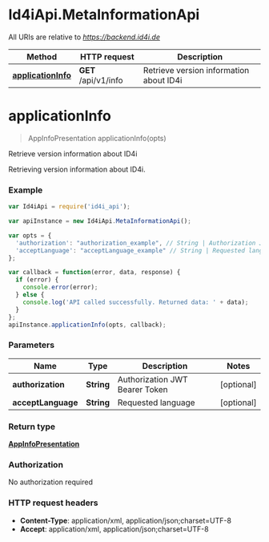 # Id4iApi.MetaInformationApi

All URIs are relative to *https://backend.id4i.de*

Method | HTTP request | Description
------------- | ------------- | -------------
[**applicationInfo**](MetaInformationApi.md#applicationInfo) | **GET** /api/v1/info | Retrieve version information about ID4i


<a name="applicationInfo"></a>
# **applicationInfo**
> AppInfoPresentation applicationInfo(opts)

Retrieve version information about ID4i

Retrieving version information about ID4i.

### Example
```javascript
var Id4iApi = require('id4i_api');

var apiInstance = new Id4iApi.MetaInformationApi();

var opts = { 
  'authorization': "authorization_example", // String | Authorization JWT Bearer Token
  'acceptLanguage': "acceptLanguage_example" // String | Requested language
};

var callback = function(error, data, response) {
  if (error) {
    console.error(error);
  } else {
    console.log('API called successfully. Returned data: ' + data);
  }
};
apiInstance.applicationInfo(opts, callback);
```

### Parameters

Name | Type | Description  | Notes
------------- | ------------- | ------------- | -------------
 **authorization** | **String**| Authorization JWT Bearer Token | [optional] 
 **acceptLanguage** | **String**| Requested language | [optional] 

### Return type

[**AppInfoPresentation**](AppInfoPresentation.md)

### Authorization

No authorization required

### HTTP request headers

 - **Content-Type**: application/xml, application/json;charset=UTF-8
 - **Accept**: application/xml, application/json;charset=UTF-8

